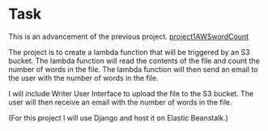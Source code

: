 # Task 
This is an advancement of the previous project. 
[ project1AWSwordCount](https://github.com/CyrusNchege/AWS-devops-100-day-challenge/tree/main/project1AWSwordCount)

The project is to create a lambda function that will be triggered by an S3 bucket. The lambda function will read the contents of the file and count the number of words in the file. The lambda function will then send an email to the user with the number of words in the file.

I will include Writer User Interface to upload the file to the S3 bucket. The user will then receive an email with the number of words in the file.

 (For this project I will use Django and host it on Elastic Beanstalk.)